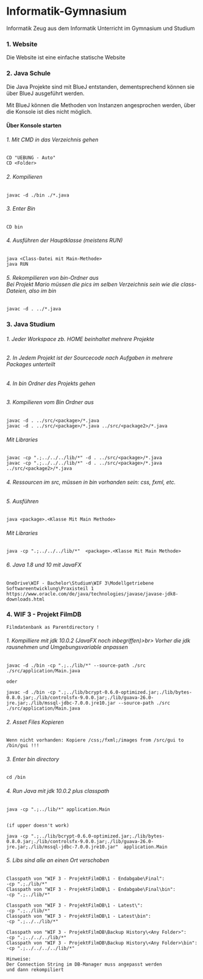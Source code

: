 # Informatik-Gymnasium
Informatik Zeug aus dem Informatik Unterricht im Gymnasium und Studium

<h3> 1. Website </h3>
Die Website ist eine einfache statische Website

<h3> 2. Java Schule </h3>

Die Java Projekte sind mit BlueJ entstanden,
dementsprechend können sie über BlueJ ausgeführt werden.

Mit BlueJ können die Methoden von Instanzen angesprochen werden,
über die Konsole ist dies nicht möglich.

<h4> Über Konsole starten </h4>

<h6>1. Mit CMD in das Verzeichnis gehen</h6>
	
	CD "UEBUNG - Auto"
	CD <Folder>

<h6>2. Kompilieren</h6>
	
	javac -d ./bin ./*.java
	
<h6>3. Enter Bin</h6>
	
	CD bin
	
<h6>4. Ausführen der Hauptklasse (meistens RUN)</h6>
	
	java <Class-Datei mit Main-Methode>
	java RUN
	
<h6>5. Rekompilieren von bin-Ordner aus<br>
	<i>Bei Projekt Mario müssen die pics im selben Verzeichnis sein wie die class-Dateien, also im bin</i></h6>
	
	javac -d . ../*.java

	

<h3> 3. Java Studium </h3>

<h6>1. Jeder Workspace zb. HOME beinhaltet mehrere Projekte</h6>

<h6>2. In Jedem Projekt ist der Sourcecode nach Aufgaben in mehrere Packages unterteilt</h6>

<h6>4. In bin Ordner des Projekts gehen</h6>

<h6>3. Kompilieren vom Bin Ordner aus</h6>
	
	javac -d . ../src/<package>/*.java
	javac -d . ../src/<package>/*.java ../src/<package2>/*.java
	
   <h6>Mit Libraries</h6>
	
	javac -cp ".;../../../lib/*" -d . ../src/<package>/*.java
	javac -cp ".;../../../lib/*" -d . ../src/<package>/*.java ../src/<package2>/*.java

<h6>4. Ressourcen im src, müssen in bin vorhanden sein: css, fxml, etc.	</h6>

<h6>5. Ausführen</h6>
	
	java <package>.<Klasse Mit Main Methode>
	
<h6>Mit Libraries</h6>
	
	java -cp ".;../../../lib/*"  <package>.<Klasse Mit Main Methode>
		
<h6>6. Java 1.8 und 10 mit JavaFX</h6>

	OneDrive\WIF - Bachelor\Studium\WIF 3\Modellgetriebene Softwareentwicklung\Praxisteil 1
	https://www.oracle.com/de/java/technologies/javase/javase-jdk8-downloads.html
	
	
<h3> 4. WIF 3 - Projekt FilmDB </h3>

	Filmdatenbank as Parentdirectory !

<h6>1.  Kompilliere mit jdk 10.0.2 (JavaFX noch inbegriffen)>br>
	<i>Vorher die jdk rausnehmen und Umgebungsvariable anpassen </i></h6>

	javac -d ./bin -cp ".;../lib/*" --source-path ./src ./src/application/Main.java	

	oder

	javac -d ./bin -cp ".;../lib/bcrypt-0.6.0-optimized.jar;./lib/bytes-0.8.0.jar;./lib/controlsfx-9.0.0.jar;./lib/guava-26.0-jre.jar;./lib/mssql-jdbc-7.0.0.jre10.jar --source-path ./src ./src/application/Main.java


<h6>2.  Asset Files Kopieren</h6>

	Wenn nicht vorhanden: Kopiere /css;/fxml;/images from /src/gui to /bin/gui !!!


<h6>3.  Enter bin directory</h6>

	cd /bin 


<h6>4. Run Java mit jdk 10.0.2 plus classpath</h6>

	java -cp ".;../lib/*" application.Main


	(if upper doesn't work)

	java -cp ".;../lib/bcrypt-0.6.0-optimized.jar;./lib/bytes-0.8.0.jar;./lib/controlsfx-9.0.0.jar;./lib/guava-26.0-jre.jar;./lib/mssql-jdbc-7.0.0.jre10.jar"  application.Main


<h6>5. Libs sind alle an einen Ort verschoben </h6>

	Classpath von "WIF 3 - ProjektFilmDB\1 - Endabgabe\Final":
	-cp ".;./lib/*"
	Classpath von "WIF 3 - ProjektFilmDB\1 - Endabgabe\Final\bin":
	-cp ".;../lib/*"
	
	Classpath von "WIF 3 - ProjektFilmDB\1 - Latest\":
	-cp ".;../lib/*"
	Classpath von "WIF 3 - ProjektFilmDB\1 - Latest\bin":
	-cp ".;../../lib/*"
	
	Classpath von "WIF 3 - ProjektFilmDB\Backup History\<Any Folder>":
	-cp ".;../../../lib/*"
	Classpath von "WIF 3 - ProjektFilmDB\Backup History\<Any Folder>\bin":
	-cp ".;../../../../lib/*"
	
	Hinweise:
	Der Connection String im DB-Manager muss angepasst werden
	und dann rekompiliert
	
	
